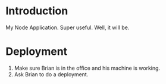 # Introduction
My Node Application.
Super useful. Well, it will be.

# Deployment
1. Make sure Brian is in the office and his machine is working.
2. Ask Brian to do a deployment.